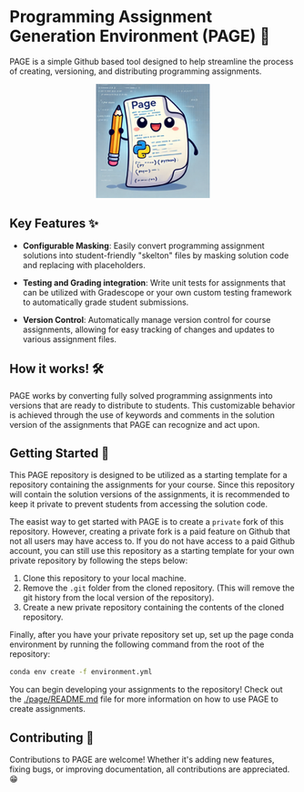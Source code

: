 # Programming Assignment Generation Environment (PAGE) 📄


PAGE is a simple Github based tool designed to help streamline the process of creating, versioning, and distributing programming assignments.

<center>
<img src="page.webp" width="200" height="200">
</center>


## Key Features ✨
- **Configurable Masking**: Easily convert programming assignment solutions into student-friendly "skelton" files by masking solution code and replacing with placeholders.

- **Testing and Grading integration**: 
Write unit tests for assignments that can be utilized with Gradescope or your own custom testing framework to automatically grade student submissions.

- **Version Control**: Automatically manage version control for course assignments, allowing for easy tracking of changes and updates to various assignment files.

## How it works! 🛠️
PAGE works by converting fully solved programming assignments into versions that are ready to distribute to students. This customizable behavior is achieved through the use of keywords and comments in the solution version of the assignments that PAGE can recognize and act upon.


## Getting Started 🚀
This PAGE repository is designed to be utilized as a starting template for a repository containing the assignments for your course. Since this repository will contain the solution versions of the assignments, it is recommended to keep it private to prevent students from accessing the solution code.

The easist way to get started with PAGE is to create a `private` fork of this repository. However, creating a private fork is a paid feature on Github that not all users may have access to. If you do not have access to a paid Github account, you can still use this repository as a starting template for your own private repository by following the steps below:
1. Clone this repository to your local machine.
2. Remove the `.git` folder from the cloned repository. (This will remove the git history from the local version of the repository).
3. Create a new private repository containing the contents of the cloned repository.


Finally, after you have your private repository set up, set up the page conda environment by running the following command from the root of the repository:
```bash
conda env create -f environment.yml
```

You can begin developing your assignments to the repository! Check out the [./page/README.md](./page/README.md) file for more information on how to use PAGE to create assignments.


## Contributing 🤝
Contributions to PAGE are welcome! Whether it's adding new features, fixing bugs, or improving documentation, all contributions are appreciated. 😁